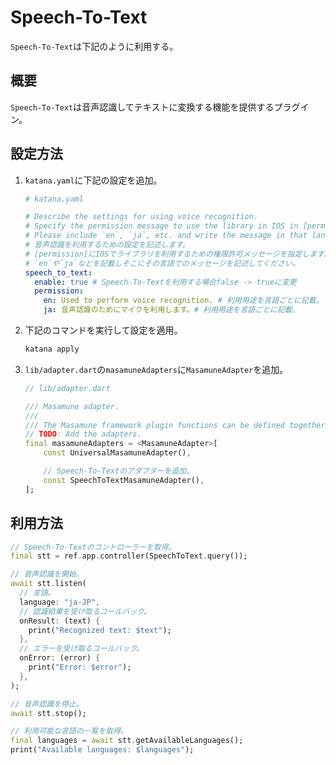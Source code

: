 # Speech-To-Text

`Speech-To-Text`は下記のように利用する。

## 概要

`Speech-To-Text`は音声認識してテキストに変換する機能を提供するプラグイン。

## 設定方法

1. `katana.yaml`に下記の設定を追加。

    ```yaml
    # katana.yaml

    # Describe the settings for using voice recognition.
    # Specify the permission message to use the library in IOS in [permission].
    # Please include `en`, `ja`, etc. and write the message in that language there.
    # 音声認識を利用するための設定を記述します。
    # [permission]にIOSでライブラリを利用するための権限許可メッセージを指定します。
    # `en`や`ja`などを記載しそこにその言語でのメッセージを記述してください。
    speech_to_text:
      enable: true # Speech-To-Textを利用する場合false -> trueに変更
      permission:
        en: Used to perform voice recognition. # 利用用途を言語ごとに記載。
        ja: 音声認識のためにマイクを利用します。# 利用用途を言語ごとに記載。
    ```

2. 下記のコマンドを実行して設定を適用。

    ```bash
    katana apply
    ```

3. `lib/adapter.dart`の`masamuneAdapters`に`MasamuneAdapter`を追加。

    ```dart
    // lib/adapter.dart

    /// Masamune adapter.
    ///
    /// The Masamune framework plugin functions can be defined together.
    // TODO: Add the adapters.
    final masamuneAdapters = <MasamuneAdapter>[
        const UniversalMasamuneAdapter(),

        // Speech-To-Textのアダプターを追加。
        const SpeechToTextMasamuneAdapter(),
    ];
    ```

## 利用方法

```dart
// Speech-To-Textのコントローラーを取得。
final stt = ref.app.controller(SpeechToText.query());

// 音声認識を開始。
await stt.listen(
  // 言語。
  language: "ja-JP",
  // 認識結果を受け取るコールバック。
  onResult: (text) {
    print("Recognized text: $text");
  },
  // エラーを受け取るコールバック。
  onError: (error) {
    print("Error: $error");
  },
);

// 音声認識を停止。
await stt.stop();

// 利用可能な言語の一覧を取得。
final languages = await stt.getAvailableLanguages();
print("Available languages: $languages");
```
